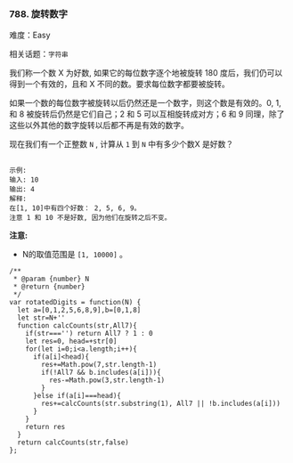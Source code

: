 ### 788. 旋转数字

难度：Easy

相关话题：`字符串`

我们称一个数 X 为好数, 如果它的每位数字逐个地被旋转 180 度后，我们仍可以得到一个有效的，且和 X 不同的数。要求每位数字都要被旋转。



如果一个数的每位数字被旋转以后仍然还是一个数字，则这个数是有效的。0, 1, 和 8 被旋转后仍然是它们自己；2 和 5 可以互相旋转成对方；6 和 9 同理，除了这些以外其他的数字旋转以后都不再是有效的数字。



现在我们有一个正整数 `N` , 计算从 `1`  到 `N`  中有多少个数X 是好数？



```

示例:
输入: 10
输出: 4
解释: 
在[1, 10]中有四个好数： 2, 5, 6, 9。
注意 1 和 10 不是好数, 因为他们在旋转之后不变。
```


**注意:** 




* N的取值范围是 `[1, 10000]` 。




```
/**
 * @param {number} N
 * @return {number}
 */
var rotatedDigits = function(N) {
  let a=[0,1,2,5,6,8,9],b=[0,1,8]
  let str=N+''
  function calcCounts(str,All7){
    if(str==='') return All7 ? 1 : 0
    let res=0, head=+str[0]
    for(let i=0;i<a.length;i++){
      if(a[i]<head){
        res+=Math.pow(7,str.length-1)
        if(!All7 && b.includes(a[i])){
          res-=Math.pow(3,str.length-1)
        }
      }else if(a[i]===head){
        res+=calcCounts(str.substring(1), All7 || !b.includes(a[i]))
      }
    }
    return res
  }
  return calcCounts(str,false)
};
```

